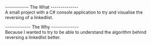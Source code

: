------------ The What --------------  
A small project with a C# console application to try and visualise the reversing of a linkedlist.

------------- The Why --------------  
Because I wanted to try to be able to understand the algorithm behind reversing a linkedlist better.